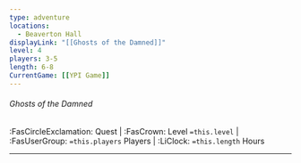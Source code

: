 ```yaml
---
type: adventure
locations:
  - Beaverton Hall
displayLink: "[[Ghosts of the Damned]]"
level: 4
players: 3-5
length: 6-8
CurrentGame: [[YPI Game]]
---
```

###### Ghosts of the Damned
<span class="sub2"> :FasCircleExclamation: Quest | :FasCrown: Level `=this.level` |  :FasUserGroup: `=this.players` Players | :LiClock: `=this.length` Hours </span>

---
